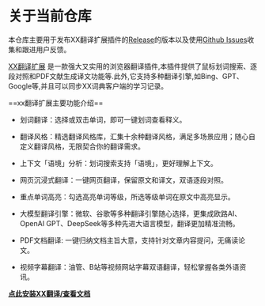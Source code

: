 # 关于当前仓库      
本仓库主要用于发布XX翻译扩展插件的[Release](https://github.com/xianwenzi888/test-fanyi/releases)的版本以及使用[Github Issues](https://github.com/xianwenzi888/test-fanyi/issues)收集和跟进用户反馈。<br>

[XX翻译扩展](https://www.eudic.net/v4/en/app/plugins) 是一款强大又实用的浏览器翻译插件,本插件提供了鼠标划词搜索、逐段对照和PDF文献生成译文功能等.此外,它支持多种翻译引擎,如Bing、GPT、Google等,并且可以同步XX词典客户端的学习记录。<br>

==xx翻译扩展主要功能介绍==
- 划词翻译：选择或双击单词，即可一键划词查看释义。<br>

- 翻译风格：精选翻译风格库，汇集十余种翻译风格，满足多场景应用；随心自定义翻译风格，无限契合你的翻译需求。<br>

- 上下文「语境」分析：划词搜索支持「语境」，更好理解上下文。<br>

- 网页沉浸式翻译：一键网页翻译，保留原文和译文，双语逐段对照。<br>

- 重点单词高亮：勾选高亮单词等级，所选等级单词在原文中高亮显示。<br>

- 大模型翻译引擎：微软、谷歌等多种翻译引擎随心选择，更集成欧路AI、OpenAI GPT、DeepSeek等多种先进大语言模型，翻译更加精准流畅。<br>

- PDF文档翻译: 一键归纳文档主旨大意，支持针对文章内容提问，无痛读论文。<br>

- 视频字幕翻译：油管、B站等视频网站字幕双语翻译，轻松掌握各类外语资讯。

[**点此安装XX翻译/查看文档**](https://www.eudic.net/v4/en/app/plugins) 







